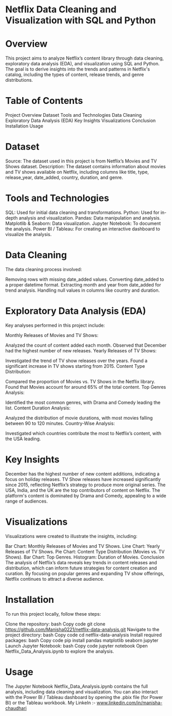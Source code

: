 # Netflix Data Cleaning and Visualization with SQL and Python
# Overview
This project aims to analyze Netflix’s content library through data cleaning, exploratory data analysis (EDA), and visualization using SQL and Python. The goal is to derive insights into the trends and patterns in Netflix's catalog, including the types of content, release trends, and genre distributions.

# Table of Contents
Project Overview
Dataset
Tools and Technologies
Data Cleaning
Exploratory Data Analysis (EDA)
Key Insights
Visualizations
Conclusion
Installation
Usage

# Dataset
Source: The dataset used in this project is from Netflix’s Movies and TV Shows dataset.
Description: The dataset contains information about movies and TV shows available on Netflix, including columns like title, type, release_year, date_added, country, duration, and genre.

# Tools and Technologies
SQL: Used for initial data cleaning and transformations.
Python: Used for in-depth analysis and visualization.
Pandas: Data manipulation and analysis.
Matplotlib & Seaborn: Data visualization.
Jupyter Notebook: To document the analysis.
Power BI / Tableau: For creating an interactive dashboard to visualize the analysis.

# Data Cleaning
The data cleaning process involved:

Removing rows with missing date_added values.
Converting date_added to a proper datetime format.
Extracting month and year from date_added for trend analysis.
Handling null values in columns like country and duration.

# Exploratory Data Analysis (EDA)
Key analyses performed in this project include:

Monthly Releases of Movies and TV Shows:

Analyzed the count of content added each month.
Observed that December had the highest number of new releases.
Yearly Releases of TV Shows:

Investigated the trend of TV show releases over the years.
Found a significant increase in TV shows starting from 2015.
Content Type Distribution:

Compared the proportion of Movies vs. TV Shows in the Netflix library.
Found that Movies account for around 65% of the total content.
Top Genres Analysis:

Identified the most common genres, with Drama and Comedy leading the list.
Content Duration Analysis:

Analyzed the distribution of movie durations, with most movies falling between 90 to 120 minutes.
Country-Wise Analysis:

Investigated which countries contribute the most to Netflix’s content, with the USA leading.

# Key Insights
December has the highest number of new content additions, indicating a focus on holiday releases.
TV Show releases have increased significantly since 2015, reflecting Netflix’s strategy to produce more original series.
The USA, India, and the UK are the top contributors of content on Netflix.
The platform's content is dominated by Drama and Comedy, appealing to a wide range of audiences.

# Visualizations
Visualizations were created to illustrate the insights, including:

Bar Chart: Monthly Releases of Movies and TV Shows.
Line Chart: Yearly Releases of TV Shows.
Pie Chart: Content Type Distribution (Movies vs. TV Shows).
Bar Chart: Top Genres.
Histogram: Duration of Movies.
Conclusion
The analysis of Netflix’s data reveals key trends in content releases and distribution, which can inform future strategies for content creation and curation. By focusing on popular genres and expanding TV show offerings, Netflix continues to attract a diverse audience.

# Installation
To run this project locally, follow these steps:

Clone the repository:
bash
Copy code
git clone https://github.com/Manisha0221/netflix-data-analysis.git
Navigate to the project directory:
bash
Copy code
cd netflix-data-analysis
Install required packages:
bash
Copy code
pip install pandas matplotlib seaborn jupyter
Launch Jupyter Notebook:
bash
Copy code
jupyter notebook
Open Netflix_Data_Analysis.ipynb to explore the analysis.

# Usage
The Jupyter Notebook Netflix_Data_Analysis.ipynb contains the full analysis, including data cleaning and visualization.
You can also interact with the Power BI / Tableau dashboard by opening the .pbix file (for Power BI) or the Tableau workbook.
My LinkeIn :- www.linkedin.com/in/manisha-chaudhari
